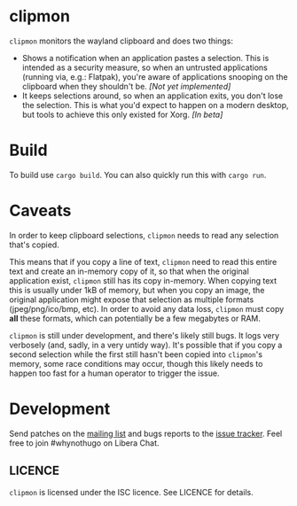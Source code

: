 clipmon
=======

`clipmon` monitors the wayland clipboard and does two things:

- Shows a notification when an application pastes a selection. This is intended
  as a security measure, so when an untrusted applications (running via, e.g.:
  Flatpak), you're aware of applications snooping on the clipboard when they
  shouldn't be. _[Not yet implemented]_
- It keeps selections around, so when an application exits, you don't lose the
  selection. This is what you'd expect to happen on a modern desktop, but tools
  to achieve this only existed for Xorg. _[In beta]_

# Build

To build use `cargo build`. You can also quickly run this with `cargo run`.

# Caveats

In order to keep clipboard selections, `clipmon` needs to read any selection
that's copied.

This means that if you copy a line of text, `clipmon` need to read this entire
text and create an in-memory copy of it, so that when the original application
exist, `clipmon` still has its copy in-memory. When copying text this is
usually under 1kB of memory, but when you copy an image, the original
application might expose that selection as multiple formats (jpeg/png/ico/bmp,
etc). In order to avoid any data loss, `clipmon` must copy **all** these
formats, which can potentially be a few megabytes or RAM.

`clipmon` is still under development, and there's likely still bugs. It logs
very verbosely (and, sadly, in a very untidy way). It's possible that if you
copy a second selection while the first still hasn't been copied into
`clipmon`'s memory, some race conditions may occur, though this likely needs to
happen too fast for a human operator to trigger the issue.

# Development

Send patches on the [mailing list] and bugs reports to the [issue tracker].
Feel free to join #whynothugo on Libera Chat.

[mailing list]: https://lists.sr.ht/~whynothugo/public-inbox
[issue tracker]: https://todo.sr.ht/~whynothugo/clipmon

LICENCE
-------

`clipmon` is licensed under the ISC licence. See LICENCE for details.
